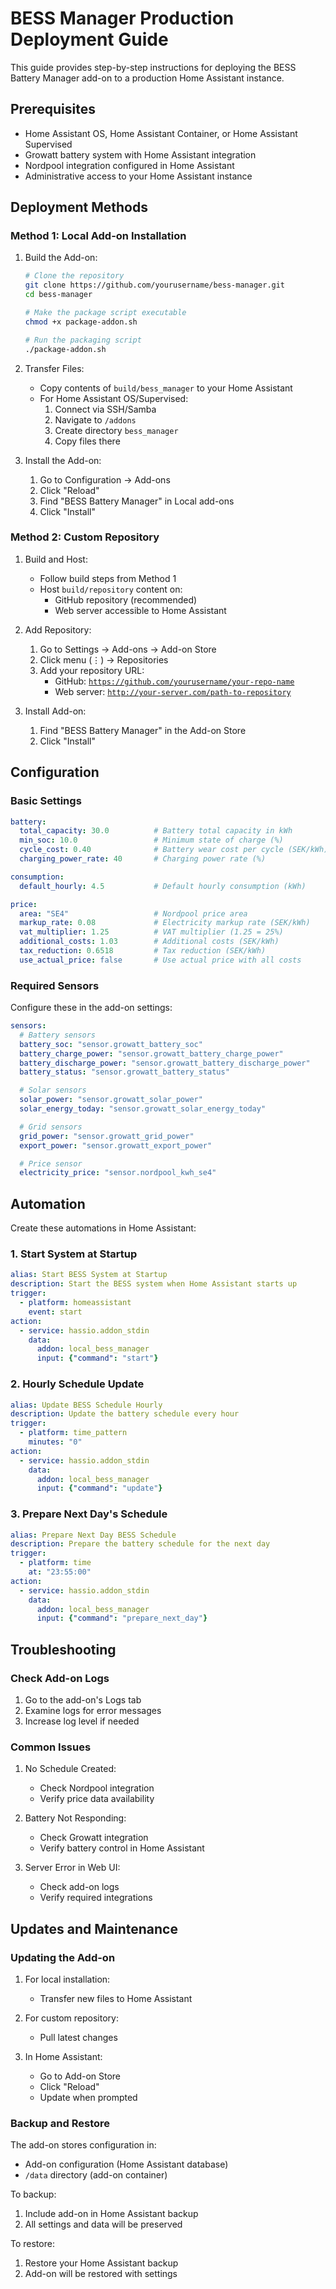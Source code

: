 # BESS Manager Production Deployment Guide

This guide provides step-by-step instructions for deploying the BESS Battery Manager add-on to a production Home Assistant instance.

## Prerequisites

- Home Assistant OS, Home Assistant Container, or Home Assistant Supervised
- Growatt battery system with Home Assistant integration
- Nordpool integration configured in Home Assistant
- Administrative access to your Home Assistant instance

## Deployment Methods

### Method 1: Local Add-on Installation

1. Build the Add-on:

   ```bash
   # Clone the repository
   git clone https://github.com/yourusername/bess-manager.git
   cd bess-manager

   # Make the package script executable
   chmod +x package-addon.sh

   # Run the packaging script
   ./package-addon.sh
   ```

2. Transfer Files:

   - Copy contents of `build/bess_manager` to your Home Assistant
   - For Home Assistant OS/Supervised:
     1. Connect via SSH/Samba
     2. Navigate to `/addons`
     3. Create directory `bess_manager`
     4. Copy files there

3. Install the Add-on:

   1. Go to Configuration → Add-ons
   2. Click "Reload"
   3. Find "BESS Battery Manager" in Local add-ons
   4. Click "Install"

### Method 2: Custom Repository

1. Build and Host:

   - Follow build steps from Method 1
   - Host `build/repository` content on:
     - GitHub repository (recommended)
     - Web server accessible to Home Assistant

2. Add Repository:

   1. Go to Settings → Add-ons → Add-on Store
   2. Click menu (⋮) → Repositories
   3. Add your repository URL:
      - GitHub: [`https://github.com/yourusername/your-repo-name`](https://github.com/yourusername/your-repo-name)
      - Web server: [`http://your-server.com/path-to-repository`](http://your-server.com/path-to-repository)

3. Install Add-on:

   1. Find "BESS Battery Manager" in the Add-on Store
   2. Click "Install"

## Configuration

### Basic Settings

```yaml
battery:
  total_capacity: 30.0          # Battery total capacity in kWh
  min_soc: 10.0                 # Minimum state of charge (%)
  cycle_cost: 0.40              # Battery wear cost per cycle (SEK/kWh)
  charging_power_rate: 40       # Charging power rate (%)

consumption:
  default_hourly: 4.5           # Default hourly consumption (kWh)

price:
  area: "SE4"                   # Nordpool price area
  markup_rate: 0.08             # Electricity markup rate (SEK/kWh)
  vat_multiplier: 1.25          # VAT multiplier (1.25 = 25%)
  additional_costs: 1.03        # Additional costs (SEK/kWh)
  tax_reduction: 0.6518         # Tax reduction (SEK/kWh)
  use_actual_price: false       # Use actual price with all costs
```

### Required Sensors

Configure these in the add-on settings:

```yaml
sensors:
  # Battery sensors
  battery_soc: "sensor.growatt_battery_soc"
  battery_charge_power: "sensor.growatt_battery_charge_power"
  battery_discharge_power: "sensor.growatt_battery_discharge_power"
  battery_status: "sensor.growatt_battery_status"

  # Solar sensors
  solar_power: "sensor.growatt_solar_power"
  solar_energy_today: "sensor.growatt_solar_energy_today"

  # Grid sensors
  grid_power: "sensor.growatt_grid_power"
  export_power: "sensor.growatt_export_power"

  # Price sensor
  electricity_price: "sensor.nordpool_kwh_se4"
```

## Automation

Create these automations in Home Assistant:

### 1. Start System at Startup

```yaml
alias: Start BESS System at Startup
description: Start the BESS system when Home Assistant starts up
trigger:
  - platform: homeassistant
    event: start
action:
  - service: hassio.addon_stdin
    data:
      addon: local_bess_manager
      input: {"command": "start"}
```

### 2. Hourly Schedule Update

```yaml
alias: Update BESS Schedule Hourly
description: Update the battery schedule every hour
trigger:
  - platform: time_pattern
    minutes: "0"
action:
  - service: hassio.addon_stdin
    data:
      addon: local_bess_manager
      input: {"command": "update"}
```

### 3. Prepare Next Day's Schedule

```yaml
alias: Prepare Next Day BESS Schedule
description: Prepare the battery schedule for the next day
trigger:
  - platform: time
    at: "23:55:00"
action:
  - service: hassio.addon_stdin
    data:
      addon: local_bess_manager
      input: {"command": "prepare_next_day"}
```

## Troubleshooting

### Check Add-on Logs

1. Go to the add-on's Logs tab
2. Examine logs for error messages
3. Increase log level if needed

### Common Issues

1. No Schedule Created:

   - Check Nordpool integration
   - Verify price data availability

2. Battery Not Responding:

   - Check Growatt integration
   - Verify battery control in Home Assistant

3. Server Error in Web UI:

   - Check add-on logs
   - Verify required integrations

## Updates and Maintenance

### Updating the Add-on

1. For local installation:

   - Transfer new files to Home Assistant

2. For custom repository:

   - Pull latest changes

3. In Home Assistant:

   - Go to Add-on Store
   - Click "Reload"
   - Update when prompted

### Backup and Restore

The add-on stores configuration in:

- Add-on configuration (Home Assistant database)
- `/data` directory (add-on container)

To backup:

1. Include add-on in Home Assistant backup
2. All settings and data will be preserved

To restore:

1. Restore your Home Assistant backup
2. Add-on will be restored with settings

